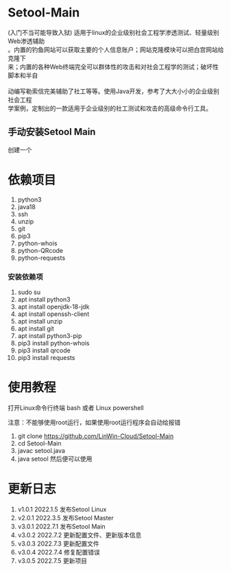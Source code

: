 # Setool-Main
(入门不当可能导致入狱) 适用于linux的企业级别社会工程学渗透测试、轻量级别Web渗透辅助
<br />。内置的钓鱼网站可以获取主要的个人信息账户；网站克隆模块可以把白宫网站给克隆下
<br />来；内置的各种Web终端完全可以群体性的攻击和对社会工程学的测试；破坏性脚本和半自
<br />
<br />动编写勒索信完美辅助了社工等等。使用Java开发，参考了大大小小的企业级别社会工程
<br />学案例，定制出的一款适用于企业级别的社工测试和攻击的高级命令行工具。
## 手动安装Setool Main
创建一个
###### 

# 依赖项目
1. python3 
2. java18
3. ssh
4. unzip
5. git
6. pip3
7. python-whois
8. python-QRcode
9. python-requests

### 安装依赖项
1. sudo su
2. apt install python3
3. apt install openjdk-18-jdk
4. apt install openssh-client
5. apt install unzip
6. apt install git
7. apt install python3-pip
8. pip3 install python-whois
9. pip3 install qrcode
10. pip3 install requests

# 使用教程
打开Linux命令行终端 bash 或者 Linux powershell

注意：不能够使用root运行，如果使用root运行程序会自动给报错
1. git clone https://github.com/LinWin-Cloud/Setool-Main
2. cd Setool-Main
3. javac setool.java
4. java setool 然后便可以使用

# 更新日志
1. v1.0.1 2022.1.5 发布Setool Linux
2. v2.0.1 2022.3.5 发布Setool Master
3. v3.0.1 2022.7.1 发布Setool Main
4. v3.0.2 2022.7.2 更新配置文件、更新版本信息
5. v3.0.3 2022.7.3 更新配置文件
6. v3.0.4 2022.7.4 修复配置错误
7. v3.0.5 2022.7.5 更新项目
